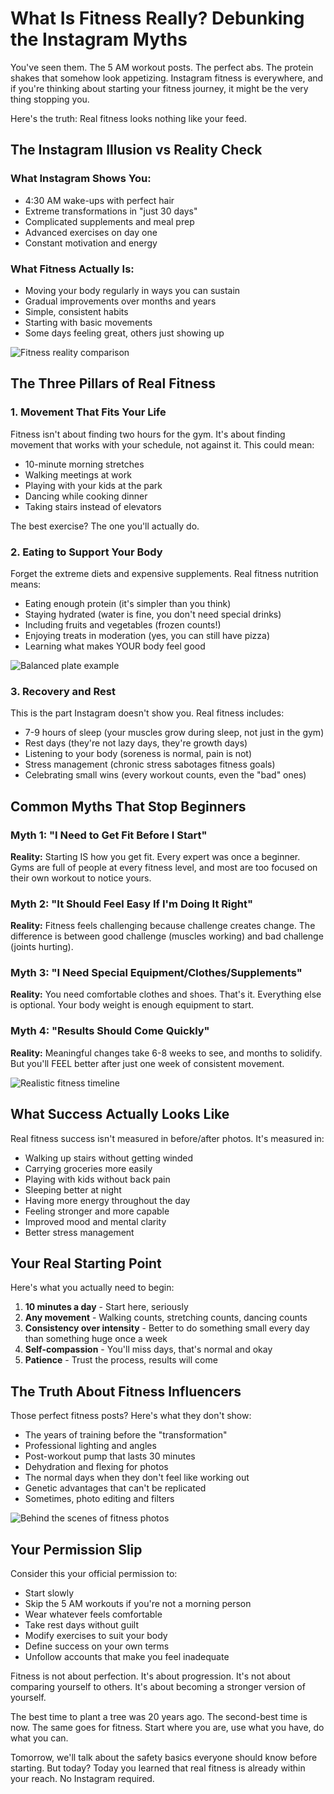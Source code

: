 # What Is Fitness Really? Debunking the Instagram Myths

You've seen them. The 5 AM workout posts. The perfect abs. The protein shakes that somehow look appetizing. Instagram fitness is everywhere, and if you're thinking about starting your fitness journey, it might be the very thing stopping you.

Here's the truth: Real fitness looks nothing like your feed.

## The Instagram Illusion vs Reality Check

### What Instagram Shows You:
- 4:30 AM wake-ups with perfect hair
- Extreme transformations in "just 30 days"
- Complicated supplements and meal prep
- Advanced exercises on day one
- Constant motivation and energy

### What Fitness Actually Is:
- Moving your body regularly in ways you can sustain
- Gradual improvements over months and years
- Simple, consistent habits
- Starting with basic movements
- Some days feeling great, others just showing up

![Fitness reality comparison](/images/knowledge-base/f47ac10b-58cc-4372-a567-0e02b2c3d479/instagram-vs-reality.png)

## The Three Pillars of Real Fitness

### 1. **Movement That Fits Your Life**

Fitness isn't about finding two hours for the gym. It's about finding movement that works with your schedule, not against it. This could mean:

- 10-minute morning stretches
- Walking meetings at work
- Playing with your kids at the park
- Dancing while cooking dinner
- Taking stairs instead of elevators

The best exercise? The one you'll actually do.

### 2. **Eating to Support Your Body**

Forget the extreme diets and expensive supplements. Real fitness nutrition means:

- Eating enough protein (it's simpler than you think)
- Staying hydrated (water is fine, you don't need special drinks)
- Including fruits and vegetables (frozen counts!)
- Enjoying treats in moderation (yes, you can still have pizza)
- Learning what makes YOUR body feel good

![Balanced plate example](/images/knowledge-base/f47ac10b-58cc-4372-a567-0e02b2c3d479/simple-nutrition.png)

### 3. **Recovery and Rest**

This is the part Instagram doesn't show you. Real fitness includes:

- 7-9 hours of sleep (your muscles grow during sleep, not just in the gym)
- Rest days (they're not lazy days, they're growth days)
- Listening to your body (soreness is normal, pain is not)
- Stress management (chronic stress sabotages fitness goals)
- Celebrating small wins (every workout counts, even the "bad" ones)

## Common Myths That Stop Beginners

### Myth 1: "I Need to Get Fit Before I Start"
**Reality:** Starting IS how you get fit. Every expert was once a beginner. Gyms are full of people at every fitness level, and most are too focused on their own workout to notice yours.

### Myth 2: "It Should Feel Easy If I'm Doing It Right"
**Reality:** Fitness feels challenging because challenge creates change. The difference is between good challenge (muscles working) and bad challenge (joints hurting).

### Myth 3: "I Need Special Equipment/Clothes/Supplements"
**Reality:** You need comfortable clothes and shoes. That's it. Everything else is optional. Your body weight is enough equipment to start.

### Myth 4: "Results Should Come Quickly"
**Reality:** Meaningful changes take 6-8 weeks to see, and months to solidify. But you'll FEEL better after just one week of consistent movement.

![Realistic fitness timeline](/images/knowledge-base/f47ac10b-58cc-4372-a567-0e02b2c3d479/progress-timeline.png)

## What Success Actually Looks Like

Real fitness success isn't measured in before/after photos. It's measured in:

- Walking up stairs without getting winded
- Carrying groceries more easily
- Playing with kids without back pain
- Sleeping better at night
- Having more energy throughout the day
- Feeling stronger and more capable
- Improved mood and mental clarity
- Better stress management

## Your Real Starting Point

Here's what you actually need to begin:

1. **10 minutes a day** - Start here, seriously
2. **Any movement** - Walking counts, stretching counts, dancing counts
3. **Consistency over intensity** - Better to do something small every day than something huge once a week
4. **Self-compassion** - You'll miss days, that's normal and okay
5. **Patience** - Trust the process, results will come

## The Truth About Fitness Influencers

Those perfect fitness posts? Here's what they don't show:

- The years of training before the "transformation"
- Professional lighting and angles
- Post-workout pump that lasts 30 minutes
- Dehydration and flexing for photos
- The normal days when they don't feel like working out
- Genetic advantages that can't be replicated
- Sometimes, photo editing and filters

![Behind the scenes of fitness photos](/images/knowledge-base/f47ac10b-58cc-4372-a567-0e02b2c3d479/photo-reality.png)

## Your Permission Slip

Consider this your official permission to:

- Start slowly
- Skip the 5 AM workouts if you're not a morning person
- Wear whatever feels comfortable
- Take rest days without guilt
- Modify exercises to suit your body
- Define success on your own terms
- Unfollow accounts that make you feel inadequate

Fitness is not about perfection. It's about progression. It's not about comparing yourself to others. It's about becoming a stronger version of yourself.

The best time to plant a tree was 20 years ago. The second-best time is now. The same goes for fitness. Start where you are, use what you have, do what you can.

Tomorrow, we'll talk about the safety basics everyone should know before starting. But today? Today you learned that real fitness is already within your reach. No Instagram required.